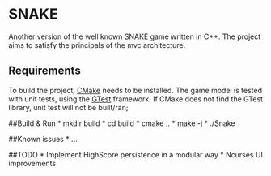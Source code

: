 # SNAKE
Another version of the well known SNAKE game written in C++.
The project aims to satisfy the principals of the mvc architecture.

## Requirements
To build the project, [CMake](https://cmake.org) needs to be installed.
The game model is tested with unit tests, using the [GTest](https://github.com/google/googletest) framework.
If CMake does not find the GTest library, unit test will not be built/ran;

##Build & Run
    * mkdir build
    * cd build
    * cmake ..
    * make -j
    * ./Snake

##Known issues
    * ...

##TODO
    * Implement HighScore persistence in a modular way
    * Ncurses UI improvements
